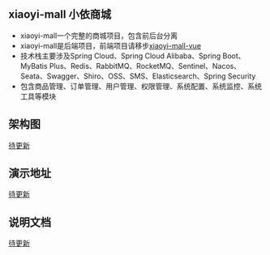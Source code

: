 ## xiaoyi-mall 小依商城
- xiaoyi-mall一个完整的商城项目，包含前后台分离
- xiaoyi-mall是后端项目，前端项目请移步[xiaoyi-mall-vue](https://github.com/prettyYin/xiaoyi-mall-vue)
- 技术栈主要涉及Spring Cloud、Spring Cloud Alibaba、Spring Boot、MyBatis 
  Plus、Redis、RabbitMQ、RocketMQ、Sentinel、Nacos、Seata、Swagger、Shiro、OSS、SMS、Elasticsearch、Spring Security
- 包含商品管理、订单管理、用户管理、权限管理、系统配置、系统监控、系统工具等模块

## 架构图
[待更新]()
## 演示地址
[待更新]()
## 说明文档
[待更新]()